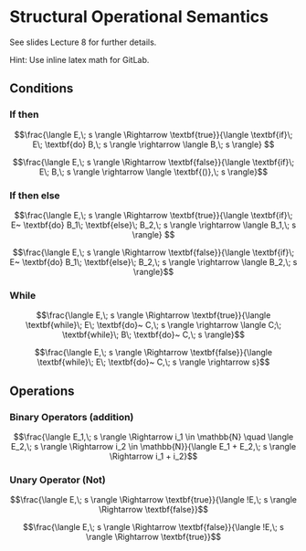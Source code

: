 # Structural Operational Semantics

See slides Lecture 8 for further details.

Hint: Use inline latex math for GitLab.

## Conditions

### If then

```math
\frac{\langle E,\; s \rangle \Rightarrow \textbf{true}}{\langle \textbf{if}\; E\; \textbf{do} B,\; s \rangle \rightarrow \langle B,\; s \rangle} 
```

```math
\frac{\langle E,\; s \rangle \Rightarrow \textbf{false}}{\langle \textbf{if}\; E\; B,\; s \rangle \rightarrow \langle \textbf{()},\; s \rangle}
```

### If then else

```math
\frac{\langle E,\; s \rangle \Rightarrow \textbf{true}}{\langle \textbf{if}\; E~ \textbf{do} B_1\; \textbf{else}\; B_2,\; s \rangle \rightarrow \langle B_1,\; s \rangle} 
```

```math
\frac{\langle E,\; s \rangle \Rightarrow \textbf{false}}{\langle \textbf{if}\; E~ \textbf{do} B_1\; \textbf{else}\; B_2,\; s \rangle \rightarrow \langle B_2,\; s \rangle}
```

### While

```math
\frac{\langle E,\; s \rangle \Rightarrow \textbf{true}}{\langle \textbf{while}\; E\; \textbf{do}~ C,\; s \rangle \rightarrow \langle C;\; \textbf{while}\; B\; \textbf{do}~ C,\; s \rangle}
```
```math
\frac{\langle E,\; s \rangle \Rightarrow \textbf{false}}{\langle \textbf{while}\; E\; \textbf{do}~ C,\; s \rangle \rightarrow s}
```

## Operations

### Binary Operators (addition)

```math
\frac{\langle E_1,\; s \rangle \Rightarrow i_1 \in \mathbb{N} \quad \langle E_2,\; s \rangle \Rightarrow i_2 \in \mathbb{N}}{\langle E_1 + E_2,\; s \rangle \Rightarrow i_1 + i_2}
```

### Unary Operator (Not)

```math
\frac{\langle E,\; s \rangle \Rightarrow \textbf{true}}{\langle !E,\; s \rangle \Rightarrow \textbf{false}}
```
```math
\frac{\langle E,\; s \rangle \Rightarrow \textbf{false}}{\langle !E,\; s \rangle \Rightarrow \textbf{true}}
```
